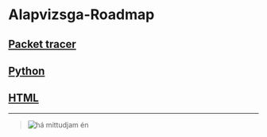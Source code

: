 # Alapvizsga-Roadmap

## [Packet tracer](https://github.com/Kiss-Martin/Alapvizsga-Cheatsheet/blob/main/cisco.md)

## [Python](https://github.com/Kiss-Martin/Alapvizsga-Cheatsheet/blob/main/python.md)

## [HTML](https://github.com/Kiss-Martin/Alapvizsga-Cheatsheet/blob/main/html.md)
---
> ![há mittudjam én](https://media.discordapp.net/attachments/984156266937077821/1019654759633911828/paliba_my_beloved.gif "Nyomja ön")